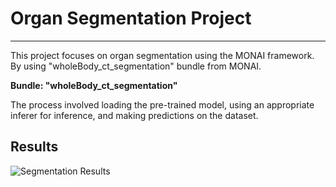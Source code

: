 # Organ Segmentation Project
----
This project focuses on organ segmentation using the MONAI framework. By using "wholeBody_ct_segmentation" bundle from MONAI.

**Bundle: "wholeBody_ct_segmentation"**

The process involved loading the pre-trained model, using an appropriate inferer for inference, and making predictions on the dataset.
## Results
![Segmentation Results](https://imgur.com/OjoLTrk.png)


